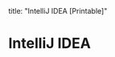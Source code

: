 <frontmatter>
title: "IntelliJ IDEA [Printable]"
</frontmatter>

<link rel="stylesheet" href="{{baseUrl}}/css/textbook.css">
<link rel="stylesheet" href="{{baseUrl}}/css/print.css">

<div class="website-content">

<div id="main">

# IntelliJ IDEA

<include src="projectSetup/unit-inParent-asFlat-print.md" boilerplate />
<include src="codeNavigation/unit-inParent-asFlat-print.md" boilerplate />
<include src="productivityShortcuts/unit-inParent-asFlat-print.md" boilerplate />
<include src="debuggingBasic/unit-inParent-asFlat-print.md" boilerplate />
<include src="refactoring/unit-inParent-asFlat-print.md" boilerplate />

</div>

</div>
